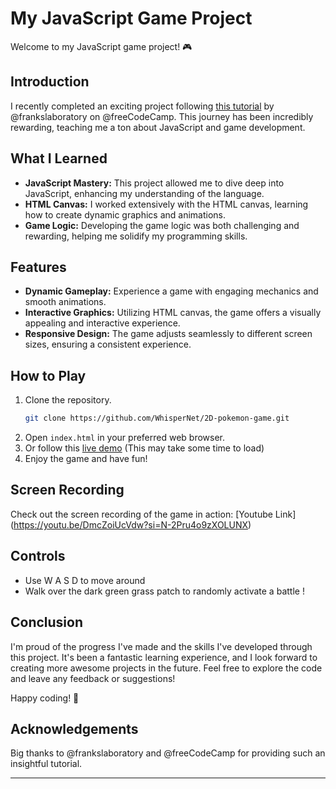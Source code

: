 # My JavaScript Game Project

Welcome to my JavaScript game project! 🎮

## Introduction
I recently completed an exciting project following [this tutorial](https://youtu.be/yP5DKzriqXA?si=AGWrnADC0AyAnBZf) by @frankslaboratory on @freeCodeCamp. This journey has been incredibly rewarding, teaching me a ton about JavaScript and game development. 

## What I Learned
- **JavaScript Mastery:** This project allowed me to dive deep into JavaScript, enhancing my understanding of the language.
- **HTML Canvas:** I worked extensively with the HTML canvas, learning how to create dynamic graphics and animations.
- **Game Logic:** Developing the game logic was both challenging and rewarding, helping me solidify my programming skills.

## Features
- **Dynamic Gameplay:** Experience a game with engaging mechanics and smooth animations.
- **Interactive Graphics:** Utilizing HTML canvas, the game offers a visually appealing and interactive experience.
- **Responsive Design:** The game adjusts seamlessly to different screen sizes, ensuring a consistent experience.

## How to Play
1. Clone the repository.
   ```bash
   git clone https://github.com/WhisperNet/2D-pokemon-game.git
   ```
2. Open `index.html` in your preferred web browser.
3. Or follow this [live demo](https://js-2d-pokemon-game.netlify.app/) (This may take some time to load)
4. Enjoy the game and have fun!

## Screen Recording
Check out the screen recording of the game in action:
[Youtube Link]
(https://youtu.be/DmcZoiUcVdw?si=N-2Pru4o9zXOLUNX)

## Controls 
- Use W A S D to move around 
- Walk over the dark green grass patch to randomly activate a battle !

## Conclusion
I'm proud of the progress I've made and the skills I've developed through this project. It's been a fantastic learning experience, and I look forward to creating more awesome projects in the future. Feel free to explore the code and leave any feedback or suggestions!

Happy coding! 🚀

## Acknowledgements
Big thanks to @frankslaboratory and @freeCodeCamp for providing such an insightful tutorial.

---
